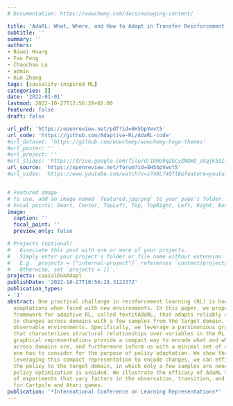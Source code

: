 ```yaml
---
# Documentation: https://wowchemy.com/docs/managing-content/

title: 'AdaRL: What, Where, and How to Adapt in Transfer Reinforcement Learning'
subtitle: ''
summary: ''
authors:
- Biwei Huang
- Fan Feng
- Chaochao Lu
- admin
- Kun Zhang
tags: [causality-inspired ML]
categories: []
date: '2022-01-01'
lastmod: 2022-10-27T12:56:28+02:00
featured: false
draft: false

url_pdf: 'https://openreview.net/pdf?id=8H5bpVwvt5'
url_code: 'https://github.com/Adaptive-RL/AdaRL-code'
#url_dataset: 'https://github.com/wowchemy/wowchemy-hugo-themes'
#url_poster: ''
#url_project: ''
#url_slides: 'https://drive.google.com/file/d/1UHU9qZGCyZNQmQ_sGqjk53Il9w9PhZNx/view'
url_source: 'https://openreview.net/forum?id=8H5bpVwvt5'
#url_video: 'https://www.youtube.com/watch?v=z748Lf4QTlE&feature=youtu.be'


# Featured image
# To use, add an image named `featured.jpg/png` to your page's folder.
# Focal points: Smart, Center, TopLeft, Top, TopRight, Left, Right, BottomLeft, Bottom, BottomRight.
image:
  caption: ''
  focal_point: ''
  preview_only: false

# Projects (optional).
#   Associate this post with one or more of your projects.
#   Simply enter your project's folder or file name without extension.
#   E.g. `projects = ["internal-project"]` references `content/project/deep-learning/index.md`.
#   Otherwise, set `projects = []`.
projects: causalDomAdapt
publishDate: '2022-10-27T10:56:28.312237Z'
publication_types:
- '1'
abstract: One practical challenge in reinforcement learning (RL) is how to make quick
  adaptations when faced with new environments. In this paper, we propose a principled
  framework for adaptive RL, called textitAdaRL, that adapts reliably and efficiently
  to changes across domains with a few samples from the target domain, even in partially
  observable environments. Specifically, we leverage a parsimonious graphical representation
  that characterizes structural relationships over variables in the RL system. Such
  graphical representations provide a compact way to encode what and where the changes
  across domains are, and furthermore inform us with a minimal set of changes that
  one has to consider for the purpose of policy adaptation. We show that by explicitly
  leveraging this compact representation to encode changes, we can efficiently adapt
  the policy to the target domain, in which only a few samples are needed and further
  policy optimization is avoided. We illustrate the efficacy of AdaRL through a series
  of experiments that vary factors in the observation, transition, and reward functions
  for Cartpole and Atari games.
publication: '*International Conference on Learning Representations*'
---
```

